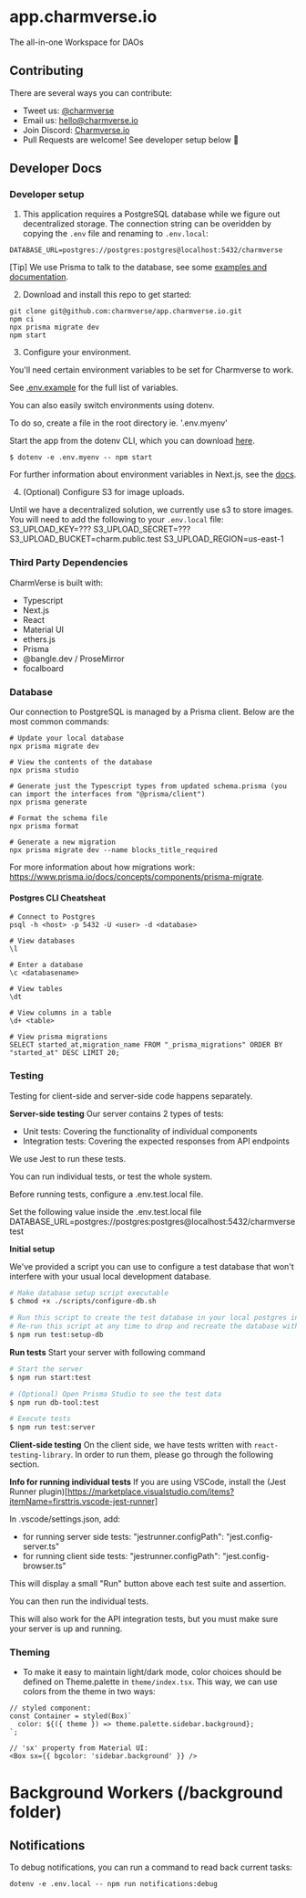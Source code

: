 # app.charmverse.io

The all-in-one Workspace for DAOs

## Contributing

There are several ways you can contribute:

- Tweet us: [@charmverse](https://twitter.com/charmverse)
- Email us: [hello@charmverse.io](mailto:hello@charmverse.io)
- Join Discord: [Charmverse.io](https://discord.gg/ACYCzBGC2M)
- Pull Requests are welcome! See developer setup below 🙌

## Developer Docs

### Developer setup

1. This application requires a PostgreSQL database while we figure out decentralized storage. The connection string can be overidden by copying the `.env` file and renaming to `.env.local`:

```
DATABASE_URL=postgres://postgres:postgres@localhost:5432/charmverse
```

[Tip] We use Prisma to talk to the database, see some [examples and documentation](https://www.prisma.io/docs/concepts/components/prisma-client/crud).

2. Download and install this repo to get started:

```
git clone git@github.com:charmverse/app.charmverse.io.git
npm ci
npx prisma migrate dev
npm start
```

3. Configure your environment.

You'll need certain environment variables to be set for Charmverse to work.

See [.env.example](https://github.com/charmverse/app.charmverse.io/blob/main/.env.example) for the full list of variables.

You can also easily switch environments using dotenv.

To do so, create a file in the root directory ie. '.env.myenv'

Start the app from the dotenv CLI, which you can download [here](https://www.npmjs.com/package/dotenv-cli).

```
$ dotenv -e .env.myenv -- npm start
```

For further information about environment variables in Next.js, see the [docs](https://nextjs.org/docs/basic-features/environment-variables).

4. (Optional) Configure S3 for image uploads.

Until we have a decentralized solution, we currently use s3 to store images. You will need to add the following to your `.env.local` file:
S3_UPLOAD_KEY=???
S3_UPLOAD_SECRET=???
S3_UPLOAD_BUCKET=charm.public.test
S3_UPLOAD_REGION=us-east-1

### Third Party Dependencies

CharmVerse is built with:

- Typescript
- Next.js
- React
- Material UI
- ethers.js
- Prisma
- @bangle.dev / ProseMirror
- focalboard

### Database

Our connection to PostgreSQL is managed by a Prisma client. Below are the most common commands:

```
# Update your local database
npx prisma migrate dev

# View the contents of the database
npx prisma studio

# Generate just the Typescript types from updated schema.prisma (you can import the interfaces from "@prisma/client")
npx prisma generate

# Format the schema file
npx prisma format

# Generate a new migration
npx prisma migrate dev --name blocks_title_required
```

For more information about how migrations work: https://www.prisma.io/docs/concepts/components/prisma-migrate.

#### Postgres CLI Cheatsheat

```
# Connect to Postgres
psql -h <host> -p 5432 -U <user> -d <database>

# View databases
\l

# Enter a database
\c <databasename>

# View tables
\dt

# View columns in a table
\d+ <table>

# View prisma migrations
SELECT started_at,migration_name FROM "_prisma_migrations" ORDER BY "started_at" DESC LIMIT 20;

```

### Testing
Testing for client-side and server-side code happens separately.

**Server-side testing**
Our server contains 2 types of tests:
- Unit tests: Covering the functionality of individual components
- Integration tests: Covering the expected responses from API endpoints

We use Jest to run these tests.

You can run individual tests, or test the whole system.

Before running tests, configure a .env.test.local file.

Set the following value inside the .env.test.local file
DATABASE_URL=postgres://postgres:postgres@localhost:5432/charmversetest

__Initial setup__

We've provided a script you can use to configure a test database that won't interfere with your usual local development database.

```bash
# Make database setup script executable
$ chmod +x ./scripts/configure-db.sh

# Run this script to create the test database in your local postgres instance
# Re-run this script at any time to drop and recreate the database with the latest prisma migrations applied
$ npm run test:setup-db

```

__Run tests__
Start your server with following command
```bash
# Start the server
$ npm run start:test

# (Optional) Open Prisma Studio to see the test data
$ npm run db-tool:test

# Execute tests
$ npm run test:server

```

**Client-side testing**
On the client side, we have tests written with `react-testing-library`. In order to run them, please go through the following section.

__Info for running individual tests__
If you are using VSCode, install the (Jest Runner plugin)[https://marketplace.visualstudio.com/items?itemName=firsttris.vscode-jest-runner]

In .vscode/settings.json, add:
- for running server side tests: "jestrunner.configPath": "jest.config-server.ts"
- for running client side tests: "jestrunner.configPath": "jest.config-browser.ts"

This will display a small "Run" button above each test suite and assertion.

You can then run the individual tests.

This will also work for the API integration tests, but you must make sure your server is up and running.



### Theming

- To make it easy to maintain light/dark mode, color choices should be defined on Theme.palette in `theme/index.tsx`. This way, we can use colors from the theme in two ways:

```
// styled component:
const Container = styled(Box)`
  color: ${({ theme }) => theme.palette.sidebar.background};
`;

// 'sx' property from Material UI:
<Box sx={{ bgcolor: 'sidebar.background' }} />
```


# Background Workers (/background folder)

## Notifications
To debug notifications, you can run a command to read back current tasks:
```
dotenv -e .env.local -- npm run notifications:debug
```